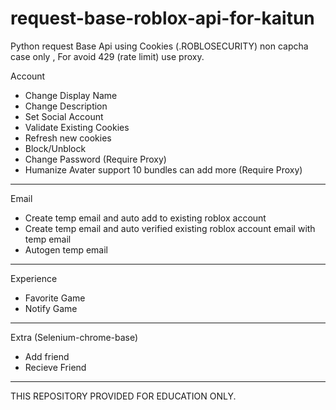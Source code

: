 # request-base-roblox-api-for-kaitun
Python request Base Api using Cookies (.ROBLOSECURITY) non capcha case only , For avoid 429 (rate limit) use proxy.

  Account
- Change Display Name
- Change Description
- Set Social Account
- Validate Existing Cookies
- Refresh new cookies
- Block/Unblock
- Change Password (Require Proxy)
- Humanize Avater support 10 bundles can add more (Require Proxy)
------------------------------------------------
  Email
- Create temp email and auto add to existing roblox account
- Create temp email and auto verified existing roblox account email with temp email
- Autogen temp email
------------------------------------------------
  Experience
- Favorite Game
- Notify Game
------------------------------------------------
  Extra (Selenium-chrome-base)
- Add friend
- Recieve Friend
------------------------------------------------
THIS REPOSITORY PROVIDED FOR EDUCATION ONLY.
